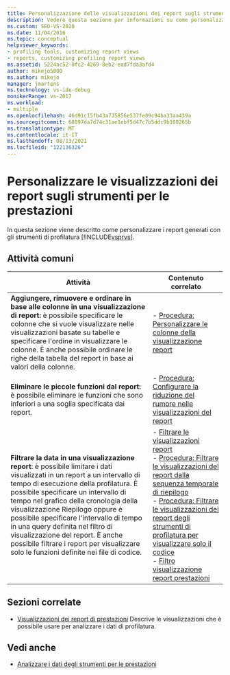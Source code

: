 ```yaml
---
title: Personalizzazione delle visualizzazioni dei report sugli strumenti delle prestazioni | Microsoft Docs
description: Vedere questa sezione per informazioni su come personalizzare i report generati con Visual Studio Strumenti di profilatura.
ms.custom: SEO-VS-2020
ms.date: 11/04/2016
ms.topic: conceptual
helpviewer_keywords:
- profiling tools, customizing report views
- reports, customizing profiling report views
ms.assetid: 5224ac52-0fc2-4269-8eb2-ead7fda3afd4
author: mikejo5000
ms.author: mikejo
manager: jmartens
ms.technology: vs-ide-debug
monikerRange: vs-2017
ms.workload:
- multiple
ms.openlocfilehash: 46d91c15fb43a735856e537fe09c94ba33aa439a
ms.sourcegitcommit: 68897da7d74c31ae1ebf5d47c7b5ddc9b108265b
ms.translationtype: MT
ms.contentlocale: it-IT
ms.lasthandoff: 08/13/2021
ms.locfileid: "122136326"
---
```

# <a name="customize-performance-tools-report-views"></a>Personalizzare le visualizzazioni dei report sugli strumenti per le prestazioni
In questa sezione viene descritto come personalizzare i report generati con gli strumenti di profilatura [!INCLUDE[vsprvs](../code-quality/includes/vsprvs_md.md)].

## <a name="common-tasks"></a>Attività comuni

|Attività|Contenuto correlato|
|----------|---------------------|
|**Aggiungere, rimuovere e ordinare in base alle colonne in una visualizzazione di report:** è possibile specificare le colonne che si vuole visualizzare nelle visualizzazioni basate su tabelle e specificare l'ordine in visualizzare le colonne. È anche possibile ordinare le righe della tabella del report in base ai valori della colonne.|-   [Procedura: Personalizzare le colonne della visualizzazione report](../profiling/how-to-customize-report-view-columns.md)|
|**Eliminare le piccole funzioni dal report:** è possibile eliminare le funzioni che sono inferiori a una soglia specificata dai report.|-   [Procedura: Configurare la riduzione del rumore nelle visualizzazioni del report](../profiling/how-to-configure-noise-reduction-in-report-views.md)|
|**Filtrare la data in una visualizzazione report**: è possibile limitare i dati visualizzati in un report a un intervallo di tempo di esecuzione della profilatura. È possibile specificare un intervallo di tempo nel grafico della cronologia della visualizzazione Riepilogo oppure è possibile specificare l'intervallo di tempo in una query definita nel filtro di visualizzazione del report. È anche possibile filtrare i report per visualizzare solo le funzioni definite nei file di codice.|-   [Filtrare le visualizzazioni report](../profiling/filtering-report-views.md)<br />-   [Procedura: Filtrare le visualizzazioni del report dalla sequenza temporale di riepilogo](../profiling/how-to-filter-report-views-from-the-summary-timeline.md)<br />-   [Procedura: Filtrare le visualizzazioni dei report degli strumenti di profilatura per visualizzare solo il codice](../profiling/how-to-filter-profiling-tools-report-views-to-display-just-my-code.md)<br />-   [Filtro visualizzazione report prestazioni](../profiling/performance-report-view-filter.md)|

## <a name="related-sections"></a>Sezioni correlate
- [Visualizzazioni dei report di prestazioni](../profiling/performance-report-views.md) Descrive le visualizzazioni che è possibile usare per analizzare i dati di profilatura.

## <a name="see-also"></a>Vedi anche
- [Analizzare i dati degli strumenti per le prestazioni](../profiling/analyzing-performance-tools-data.md)
